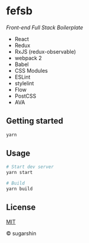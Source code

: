 # fefsb

*Front-end Full Stack Boilerplate*

- React
- Redux
- RxJS (redux-observable)
- webpack 2
- Babel
- CSS Modules
- ESLint
- stylelint
- Flow
- PostCSS
- AVA

## Getting started

```sh
yarn
```

## Usage

```sh
# Start dev server
yarn start

# Build
yarn build
```

## License

[MIT][license-url]

© sugarshin

[license-url]: https://sugarshin.mit-license.org/
